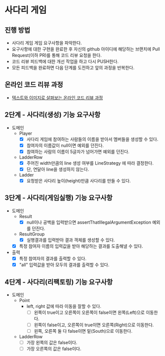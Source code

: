# 사다리 게임
## 진행 방법
* 사다리 게임 게임 요구사항을 파악한다.
* 요구사항에 대한 구현을 완료한 후 자신의 github 아이디에 해당하는 브랜치에 Pull Request(이하 PR)를 통해 코드 리뷰 요청을 한다.
* 코드 리뷰 피드백에 대한 개선 작업을 하고 다시 PUSH한다.
* 모든 피드백을 완료하면 다음 단계를 도전하고 앞의 과정을 반복한다.

## 온라인 코드 리뷰 과정
* [텍스트와 이미지로 살펴보는 온라인 코드 리뷰 과정](htㅇtps://github.com/nextstep-step/nextstep-docs/tree/master/codereview)

## 2단계 - 사다리(생성) 기능 요구사항
- 도메인
  - Player
    - [x] 사다리 게임에 참여하는 사람들의 이름을 받아서 멤버들을 생성할 수 있다.
    - [x] 참여자의 이름값이 null이면 예외를 던진다.
    - [x] 참여하는 사람의 이름이 5글자가 넘어가면 예외를 던진다.
  - LadderRow
    - [x] 주어진 width만큼의 line 생성 여부를 LineStrategy 에 따라 결정한다.
    - [x] 단, 연달아 line을 생성하지 않는다.
  - Ladder
    - [x] 요청받은 사다리 높이(height)만큼 사다리를 만들 수 있다.

## 3단계 - 사다리(게임실행) 기능 요구사항

- 도메인
  - Result
    - [x] null이나 공백을 입력받으면 assertThatIllegalArgumentException 예외를 던진다. 
  - ResultGroup
    - [x] 실행결과를 입력받아 결과 객체를 생성할 수 있다.
  - [x] 특정 참여자 이름의 입력값을 받아 해당하는 결과를 도출해낼 수 있다.

- 출력
  - [x] 특정 참여자의 결과를 출력할 수 있다.
  - [x] "all" 입력값을 받아 모두의 결과를 출력할 수 있다.

## 4단계 - 사다리(리팩토링) 기능 요구사항
- 도메인
  - Point
    - left, right 값에 따라 이동을 잘할 수 있다.
      - [ ] 왼쪽이 true이고 오른쪽이 오른쪽이 false이면 왼쪽(Left)으로 이동한다.
      - [ ] 왼쪽이 false이고, 오른쪽이 true이면 오른쪽(Right)으로 이동한다.
      - [ ] 왼쪽, 오른쪽 둘 다 false이면 밑(South)으로 이동한다.
      
  - LadderRow
    - [ ] 가장 왼쪽의 값은 false이다.
    - [ ] 가장 오른쪽의 값은 false이다.